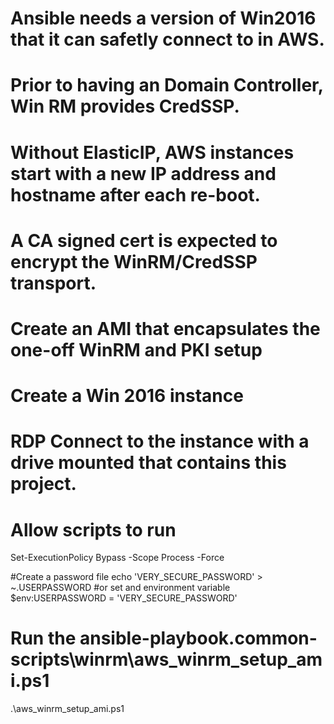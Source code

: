 # Ansible needs a version of Win2016 that it can safetly connect to in AWS.
# Prior to having an Domain Controller, Win RM provides CredSSP.
# Without ElasticIP, AWS instances start with a new IP address and hostname after each re-boot.
# A CA signed cert is expected to encrypt the WinRM/CredSSP transport.

# Create an AMI that encapsulates the one-off WinRM and PKI setup
# Create a Win 2016 instance
# RDP Connect to the instance with a drive mounted that contains this project.

# Allow scripts to run
Set-ExecutionPolicy Bypass -Scope Process -Force

#Create a password file
echo 'VERY_SECURE_PASSWORD' > ~\.USERPASSWORD
#or set and environment variable
$env:USERPASSWORD = 'VERY_SECURE_PASSWORD'

# Run the ansible-playbook.common-scripts\winrm\aws_winrm_setup_ami.ps1
.\aws_winrm_setup_ami.ps1


